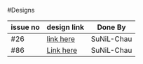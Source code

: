 #Designs

issue no | design link | Done By
--- | --- | ---
#26 | [link here](https://www.figma.com/file/hgTxpqB8NmmT5fPvntSJFu/ydb?node-id=0%3A1) | SuNiL-Chau
#86 | [Link here](https://www.figma.com/file/hgTxpqB8NmmT5fPvntSJFu/ydb?node-id=0%3A1) | SuNiL-Chau